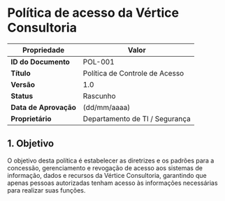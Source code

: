 # Política de acesso da Vértice Consultoria

| Propriedade          | Valor                             |
| --------------------- | --------------------------------- |
| **ID do Documento** | POL-001                           |
| **Título** | Política de Controle de Acesso    |
| **Versão** | 1.0                               |
| **Status** | Rascunho                          |
| **Data de Aprovação** | (dd/mm/aaaa)                      |
| **Proprietário** | Departamento de TI / Segurança    |

## 1. Objetivo

O objetivo desta política é estabelecer as diretrizes e os padrões para a concessão, gerenciamento e revogação de acesso aos sistemas de informação, dados e recursos da Vértice Consultoria, garantindo que apenas pessoas autorizadas tenham acesso às informações necessárias para realizar suas funções.

